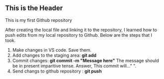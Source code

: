 ## This is the Header

This is my first Github repository

After creating the local file and linking it to the repository, I learned how to push edits from my local repository to Github. Below are the steps that I took.

1. Make changes in VS code. Save them.
2. Add changes to the staging area: **git add <filename>**
3. Commit changes: **git commit -m "Message here"** The message should be in present imparitive tense. Answer, This commit will..."   ". 
4. Send changs to github repository : **git push**

